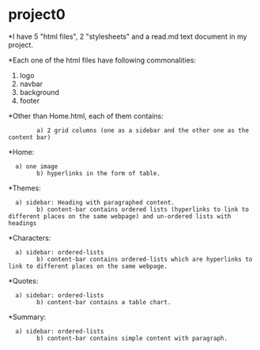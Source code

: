 # project0
*I have 5 "html files", 2 "stylesheets" and a read.md text document in my project.
	
*Each one of the html files have following commonalities:
1. logo
2. navbar
3. background
4. footer


*Other than Home.html, 
each of them contains:
 
			a) 2 grid columns (one as a sidebar and the other one as the content bar)


*Home:  	

      a) one image
		 	b) hyperlinks in the form of table.



*Themes: 

      a) sidebar: Heading with paragraphed content.
			b) content-bar contains ordered lists (hyperlinks to link to different places on the same webpage) and un-ordered lists with headings



*Characters: 		

      a) sidebar: ordered-lists 
			b) content-bar contains ordered-lists which are hyperlinks to link to different places on the same webpage.


*Quotes:		

      a) sidebar: ordered-lists 
			b) content-bar contains a table chart.



*Summary:		

      a) sidebar: ordered-lists
			b) content-bar contains simple content with paragraph.
